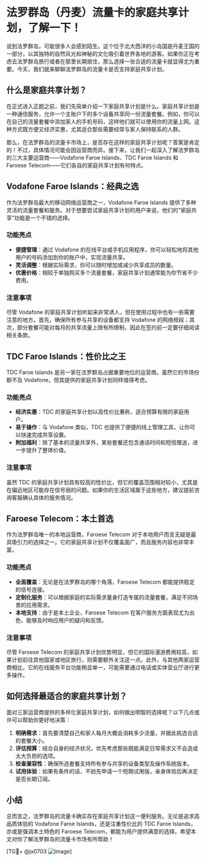 # 法罗群岛（丹麦）流量卡的家庭共享计划，了解一下！

说到法罗群岛，可能很多人会感到陌生。这个位于北大西洋的小岛国是丹麦王国的一部分，以其独特的自然风光和神秘的文化吸引着世界各地的游客。如果你正在考虑去法罗群岛旅行或者在那里长期居住，那么选择一张合适的流量卡就显得尤为重要。今天，我们就来聊聊法罗群岛的流量卡是否支持家庭共享计划。

## 什么是家庭共享计划？

在正式进入正题之前，我们先简单介绍一下家庭共享计划是什么。家庭共享计划是一种通信服务，允许一个主账户下的多个设备共享同一份流量套餐。例如，你可以在自己的流量套餐中添加家人的手机号码，这样他们就可以使用你的流量上网。这种方式既方便又经济实惠，尤其适合那些需要经常与家人保持联系的人群。

那么，在法罗群岛的流量卡市场上，是否存在这样的家庭共享计划呢？答案是肯定的！不过，具体情况可能会因运营商而异。接下来，让我们一起深入了解法罗群岛的三大主要运营商——Vodafone Faroe Islands、TDC Faroe Islands 和 Faroese Telecom——它们各自的家庭共享计划有何特点。

## Vodafone Faroe Islands：经典之选

作为法罗群岛最大的移动网络运营商之一，Vodafone Faroe Islands 提供了多种灵活的流量套餐和服务。对于想要尝试家庭共享计划的用户来说，他们的“家庭共享”功能是一个不错的选择。

### 功能亮点

- **便捷管理**：通过 Vodafone 的在线平台或手机应用程序，你可以轻松地将其他用户的号码添加到你的账户中，实现流量共享。
- **灵活调整**：根据实际需求，你可以随时增加或减少共享成员的数量。
- **优惠价格**：相较于单独购买多个流量套餐，家庭共享计划通常能为你节省不少费用。

### 注意事项

尽管 Vodafone 的家庭共享计划听起来非常诱人，但在使用过程中也有一些需要注意的地方。首先，确保所有参与共享的设备都支持 Vodafone 的网络频段；其次，部分套餐可能对每月的共享流量上限有所限制，因此在签约前一定要仔细阅读相关条款。

## TDC Faroe Islands：性价比之王

TDC Faroe Islands 是另一家在法罗群岛占据重要地位的运营商。虽然它的市场份额不及 Vodafone，但其提供的家庭共享计划同样值得考虑。

### 功能亮点

- **经济实惠**：TDC 的家庭共享计划以高性价比著称，适合预算有限的家庭用户。
- **易于操作**：与 Vodafone 类似，TDC 也提供了便捷的线上管理工具，让你可以快速完成共享设置。
- **附加福利**：除了基本的流量共享外，某些套餐还包含通话时间和短信赠送，进一步提升了整体价值。

### 注意事项

虽然 TDC 的家庭共享计划具有较高的性价比，但它的覆盖范围相对较小，尤其是在偏远地区可能存在信号弱的问题。如果你的生活区域属于这些地方，建议提前咨询客服确认具体的服务情况。

## Faroese Telecom：本土首选

作为法罗群岛唯一的本地运营商，Faroese Telecom 对于本地用户而言无疑是最具吸引力的选择之一。它的家庭共享计划不仅覆盖面广，而且服务内容也非常丰富。

### 功能亮点

- **全面覆盖**：无论是在法罗群岛的哪个角落，Faroese Telecom 都能提供稳定的信号连接。
- **定制化服务**：可以根据家庭的实际需求量身打造专属的流量套餐，满足不同场景的应用需求。
- **本地支持**：由于是本土企业，Faroese Telecom 在客户服务方面表现尤为出色，能够及时响应用户的疑问和反馈。

### 注意事项

尽管 Faroese Telecom 的家庭共享计划优势明显，但它的国际漫游费用较高，如果计划前往其他国家或地区旅行，则需要额外关注这一点。此外，与其他两家运营商相比，它的在线服务平台功能稍显单一，可能需要通过电话或实体营业厅进行更多操作。

## 如何选择最适合的家庭共享计划？

面对三家运营商提供的多样化家庭共享计划，如何做出明智的选择呢？以下几点或许可以帮助你更好地决策：

1. **明确需求**：首先要清楚自己和家人每月大概会消耗多少流量，并据此挑选合适的套餐大小。
2. **评估预算**：结合自身的经济状况，优先考虑那些既能满足日常需求又不会造成太大负担的选项。
3. **检查兼容性**：确保所选套餐支持所有参与共享的设备类型及操作系统版本。
4. **试用体验**：如果有条件的话，不妨先申请一个短期试用版，亲身体验后再决定是否长期订阅。

## 小结

总而言之，法罗群岛的流量卡确实存在家庭共享计划这一便利服务。无论是追求高品质体验的 Vodafone Faroe Islands，还是注重性价比的 TDC Faroe Islands，亦或是强调本土特色的 Faroese Telecom，都能为用户提供满意的选择。希望本文对你了解法罗群岛的流量卡市场有所帮助！

[TG💪+ @jx0703 ![Image](https://github.com/user-attachments/assets/dbca1d08-cadb-493c-b0ec-ad6f7a83f270)]